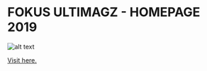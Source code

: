# FOKUS ULTIMAGZ - HOMEPAGE 2019

![alt text](https://ultimagz.com/wp-content/uploads/cropped-thumbnail_Logo-Ultimagz-01.png "Fokus Ultimagz")

[Visit here.](fokus.ultimagz.com)
